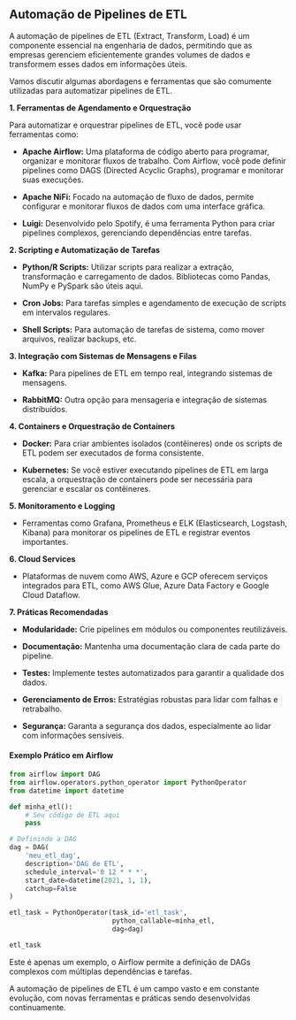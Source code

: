 ## Automação de Pipelines de ETL

A automação de pipelines de ETL (Extract, Transform, Load) é um componente essencial na engenharia de dados, permitindo que as empresas gerenciem eficientemente grandes volumes de dados e transformem esses dados em informações úteis.

Vamos discutir algumas abordagens e ferramentas que são comumente utilizadas para automatizar pipelines de ETL.

**1. Ferramentas de Agendamento e Orquestração**

Para automatizar e orquestrar pipelines de ETL, você pode usar ferramentas como:

- **Apache Airflow:** Uma plataforma de código aberto para programar, organizar e monitorar fluxos de trabalho. Com Airflow, você pode definir pipelines como DAGS (Directed Acyclic Graphs), programar e monitorar suas execuções.

- **Apache NiFi:** Focado na automação de fluxo de dados, permite configurar e monitorar fluxos de dados com uma interface gráfica.
  
- **Luigi:** Desenvolvido pelo Spotify, é uma ferramenta Python para criar pipelines complexos, gerenciando dependências entre tarefas.
  
**2. Scripting e Automatização de Tarefas**

- **Python/R Scripts:** Utilizar scripts para realizar a extração, transformação e carregamento de dados. Bibliotecas como Pandas, NumPy e PySpark são úteis aqui.

- **Cron Jobs:** Para tarefas simples e agendamento de execução de scripts em intervalos regulares.

- **Shell Scripts:** Para automação de tarefas de sistema, como mover arquivos, realizar backups, etc.

**3. Integração com Sistemas de Mensagens e Filas**

- **Kafka:** Para pipelines de ETL em tempo real, integrando sistemas de mensagens.

- **RabbitMQ:** Outra opção para mensageria e integração de sistemas distribuídos.
  
**4. Containers e Orquestração de Containers**

- **Docker:** Para criar ambientes isolados (contêineres) onde os scripts de ETL podem ser executados de forma consistente.

- **Kubernetes:** Se você estiver executando pipelines de ETL em larga escala, a orquestração de containers pode ser necessária para gerenciar e escalar os contêineres.

**5. Monitoramento e Logging**

- Ferramentas como Grafana, Prometheus e ELK (Elasticsearch, Logstash, Kibana) para monitorar os pipelines de ETL e registrar eventos importantes.
  
**6. Cloud Services**

- Plataformas de nuvem como AWS, Azure e GCP oferecem serviços integrados para ETL, como AWS Glue, Azure Data Factory e Google Cloud Dataflow.

**7. Práticas Recomendadas**

- **Modularidade:** Crie pipelines em módulos ou componentes reutilizáveis.

- **Documentação:** Mantenha uma documentação clara de cada parte do pipeline.

- **Testes:** Implemente testes automatizados para garantir a qualidade dos dados.

- **Gerenciamento de Erros:** Estratégias robustas para lidar com falhas e retrabalho.

- **Segurança:** Garanta a segurança dos dados, especialmente ao lidar com informações sensíveis.

#### Exemplo Prático em Airflow

```python
from airflow import DAG
from airflow.operators.python_operator import PythonOperator
from datetime import datetime

def minha_etl():
    # Seu código de ETL aqui
    pass

# Definindo a DAG
dag = DAG(
    'meu_etl_dag',
    description='DAG de ETL',
    schedule_interval='0 12 * * *',
    start_date=datetime(2021, 1, 1),
    catchup=False
)

etl_task = PythonOperator(task_id='etl_task',
                          python_callable=minha_etl,
                          dag=dag)

etl_task
```

Este é apenas um exemplo, o Airflow permite a definição de DAGs complexos com múltiplas dependências e tarefas.

A automação de pipelines de ETL é um campo vasto e em constante evolução, com novas ferramentas e práticas sendo desenvolvidas continuamente.